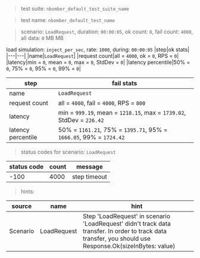 > test suite: `nbomber_default_test_suite_name`

> test name: `nbomber_default_test_name`

> scenario: `LoadRequest`, duration: `00:00:05`, ok count: `0`, fail count: `4000`, all data: `0` MB MB

load simulation: `inject_per_sec`, rate: `1000`, during: `00:00:05`
|step|ok stats|
|---|---|
|name|`LoadRequest`|
|request count|all = `4000`, ok = `0`, RPS = `0`|
|latency|min = `0`, mean = `0`, max = `0`, StdDev = `0`|
|latency percentile|50% = `0`, 75% = `0`, 95% = `0`, 99% = `0`|

|step|fail stats|
|---|---|
|name|`LoadRequest`|
|request count|all = `4000`, fail = `4000`, RPS = `800`|
|latency|min = `999.19`, mean = `1218.15`, max = `1739.02`, StdDev = `226.42`|
|latency percentile|50% = `1161.21`, 75% = `1395.71`, 95% = `1666.05`, 99% = `1724.42`|
> status codes for scenario: `LoadRequest`

|status code|count|message|
|---|---|---|
|-100|4000|step timeout|

> hints:

|source|name|hint|
|---|---|---|
|Scenario|LoadRequest|Step 'LoadRequest' in scenario 'LoadRequest' didn't track data transfer. In order to track data transfer, you should use Response.Ok(sizeInBytes: value)|
